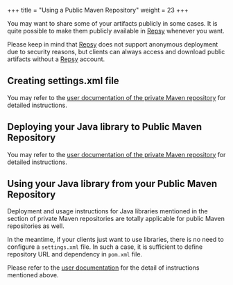 +++
title = "Using a Public Maven Repository"
weight = 23
+++

You may want to share some of your artifacts publicly in some cases. It is quite possible to make them publicly available in [Repsy](https://repsy.io) whenever you want.

Please keep in mind that [Repsy](https://repsy.io) does not support anonymous deployment due to security reasons, but clients can always access and download public artifacts without a [Repsy](https://repsy.io) account.

## Creating settings.xml file

You may refer to the [user documentation of the private Maven repository](../using-private-maven-repository#creating-settingsxml-file) for detailed instructions. 

## Deploying your Java library to Public Maven Repository

You may refer to the [user documentation of the private Maven repository](../using-private-maven-repository#creating-settingsxml-file) for detailed instructions.

## Using your Java library from your Public Maven Repository

Deployment and usage instructions for Java libraries mentioned in the section of private Maven repositories are totally applicable for public Maven repositories as well.

In the meantime, if your clients just want to use libraries, there is no need to configure a `settings.xml` file. In such a case, it is sufficient to define repository URL and dependency in `pom.xml` file.

Please refer to the [user documentation](../using-private-maven-repository#using-your-java-library-from-your-private-maven-repository) for the detail of instructions mentioned above.
